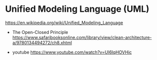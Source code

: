 # Unified Modeling Language (UML)

https://en.wikipedia.org/wiki/Unified_Modeling_Language

- The Open-Closed Principle
https://www.safaribooksonline.com/library/view/clean-architecture-a/9780134494272/ch8.xhtml

- youtube
https://www.youtube.com/watch?v=UI6lqHOVHic

